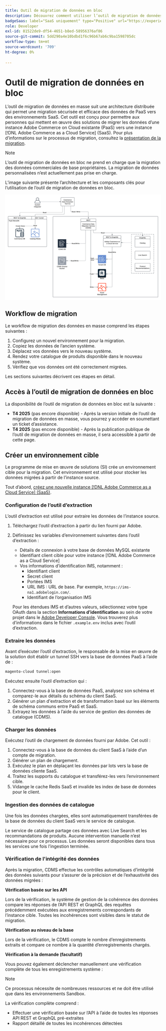 ```yaml
---
title: Outil de migration de données en bloc
description: Découvrez comment utiliser l’outil de migration de données en bloc pour migrer les données de votre instance Adobe Commerce on Cloud existante vers  [!DNL Adobe Commerce as a Cloud Service].
badgeSaas: label="SaaS uniquement" type="Positive" url="https://experienceleague.adobe.com/en/docs/commerce/user-guides/product-solutions" tooltip="S’applique uniquement aux projets Adobe Commerce as a Cloud Service et Adobe Commerce Optimizer (infrastructure SaaS gérée par Adobe)."
role: Developer
exl-id: 81522de9-df54-4651-b8ed-58956376af86
source-git-commit: 5dd290a4e10bdbd1f6c96b67ab6c9ba1598705dc
workflow-type: tm+mt
source-wordcount: '709'
ht-degree: 0%

---
```


# Outil de migration de données en bloc

L’outil de migration de données en masse suit une architecture distribuée qui permet une migration sécurisée et efficace des données de PaaS vers des environnements SaaS. Cet outil est conçu pour permettre aux personnes qui mettent en œuvre des solutions de migrer les données d’une instance Adobe Commerce on Cloud existante (PaaS) vers une instance [!DNL Adobe Commerce as a Cloud Service] (SaaS). Pour plus d’informations sur le processus de migration, consultez la [présentation de la migration](./overview.md).

>[!NOTE]
>
>L’outil de migration de données en bloc ne prend en charge que la migration des données commerciales de base propriétaires. La migration de données personnalisées n’est actuellement pas prise en charge.

L’image suivante présente l’architecture et les composants clés pour l’utilisation de l’outil de migration de données en bloc.

![Architecture de l’outil de migration groupée de données](../assets/bulk-data-diagram.png)

## Workflow de migration

Le workflow de migration des données en masse comprend les étapes suivantes :

1. Configurez un nouvel environnement pour la migration.
1. Copiez les données de l’ancien système.
1. Déplacez vos données vers le nouveau système.
1. Rendez votre catalogue de produits disponible dans le nouveau système.
1. Vérifiez que vos données ont été correctement migrées.

Les sections suivantes décrivent ces étapes en détail.

## Accès à l’outil de migration de données en bloc

La disponibilité de l’outil de migration de données en bloc est la suivante :

- **T4 2025** (pas encore disponible) - Après la version initiale de l’outil de migration de données en masse, vous pourrez y accéder en soumettant un ticket d’assistance.
- **T4 2025** (pas encore disponible) - Après la publication publique de l’outil de migration de données en masse, il sera accessible à partir de cette page.

## Créer un environnement cible

Le programme de mise en œuvre de solutions (SI) crée un environnement cible pour la migration. Cet environnement est utilisé pour stocker les données migrées à partir de l’instance source.

Tout d’abord, [créez une nouvelle instance  [!DNL Adobe Commerce as a Cloud Service] (SaaS)](../getting-started.md#create-an-instance).

### Configuration de l’outil d’extraction

L’outil d’extraction est utilisé pour extraire les données de l’instance source.

1. Téléchargez l’outil d’extraction à partir du lien fourni par Adobe.
1. Définissez les variables d’environnement suivantes dans l’outil d’extraction :
   - Détails de connexion à votre base de données MySQL existante
   - Identifiant client cible pour votre instance [!DNL Adobe Commerce as a Cloud Service]
   - Vos informations d’identification IMS, notamment :
      - Identifiant client
      - Secret client
      - Portées IMS
      - URL IMS : URL de base. Par exemple, `https://ims-na1.adobelogin.com/`.
      - Identifiant de l’organisation IMS

   Pour les étendues IMS et d’autres valeurs, sélectionnez votre type OAuth dans la section **Informations d’identification** au sein de votre projet dans le [Adobe Developer Console](https://developer.adobe.com/console/). Vous trouverez plus d’informations dans le fichier `.example.env` inclus avec l’outil d’extraction.

### Extraire les données

Avant d’exécuter l’outil d’extraction, le responsable de la mise en œuvre de la solution doit établir un tunnel SSH vers la base de données PaaS à l’aide de :

```bash
magento-cloud tunnel:open
```

Exécutez ensuite l’outil d’extraction qui :

1. Connectez-vous à la base de données PaaS, analysez son schéma et comparez-le aux détails du schéma du client SaaS.
1. Générer un plan d&#39;extraction et de transformation basé sur les éléments de schéma communs entre PaaS et SaaS.
1. Extrayez les données à l’aide du service de gestion des données de catalogue (CDMS).

### Charger les données

Exécutez l’outil de chargement de données fourni par Adobe. Cet outil :

1. Connectez-vous à la base de données du client SaaS à l’aide d’un compte de migration.
1. Générer un plan de chargement.
1. Exécutez le plan en déplaçant les données par lots vers la base de données cliente SaaS.
1. Traitez les supports du catalogue et transférez-les vers l’environnement cible.
1. Vidange le cache Redis SaaS et invalide les index de base de données pour le client.

### Ingestion des données de catalogue

Une fois les données chargées, elles sont automatiquement transférées de la base de données du client SaaS vers le service de catalogue.

Le service de catalogue partage ces données avec Live Search et les recommandations de produits. Aucune intervention manuelle n’est nécessaire pour ce processus. Les données seront disponibles dans tous les services une fois l’ingestion terminée.

### Vérification de l&#39;intégrité des données

Après la migration, CDMS effectue les contrôles automatiques d’intégrité des données suivants pour s’assurer de la précision et de l’exhaustivité des données migrées :

**Vérification basée sur les API**

Lors de la vérification, le système de gestion de la cohérence des données compare les réponses de l’API REST et GraphQL des requêtes précédemment exécutées aux enregistrements correspondants de l’instance cible. Toutes les incohérences sont visibles dans le statut de migration.

**Vérification au niveau de la base**

Lors de la vérification, le CDMS compte le nombre d’enregistrements extraits et compare ce nombre à la quantité d’enregistrements chargés.

**Vérification à la demande (facultatif)**

Vous pouvez également déclencher manuellement une vérification complète de tous les enregistrements système :

>[!NOTE]
>
>Ce processus nécessite de nombreuses ressources et ne doit être utilisé que dans les environnements Sandbox.

La vérification complète comprend :

- Effectuer une vérification basée sur l’API à l’aide de toutes les réponses API REST et GraphQL pré-extraites
- Rapport détaillé de toutes les incohérences détectées
